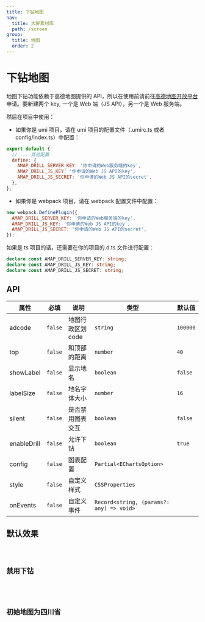 ```yaml
---
title: 下钻地图
nav:
  title: 大屏素材库
  path: /screen
group:
  title: 地图
  order: 2
---
```


# 下钻地图

地图下钻功能依赖于高德地图提供的 API，所以在使用前请前往[高德地图开放平台](https://lbs.amap.com/)申请。要新建两个 key, 一个是 Web 端（JS API），另一个是 Web 服务端。

然后在项目中使用：

- 如果你是 umi 项目，请在 umi 项目的配置文件（.umirc.ts 或者 config/index.ts）中配置：

```js
export default {
  // ... 其他配置
  define: {
    AMAP_DRILL_SERVER_KEY: '你申请的Web服务端的key',
    AMAP_DRILL_JS_KEY: '你申请的Web JS API的key',
    AMAP_DRILL_JS_SECRET: '你申请的Web JS API的secret',
  },
};
```

- 如果你是 webpack 项目，请在 webpack 配置文件中配置：

```js
new webpack.DefinePlugin({
  AMAP_DRILL_SERVER_KEY: '你申请的Web服务端的key',
  AMAP_DRILL_JS_KEY: '你申请的Web JS API的key',
  AMAP_DRILL_JS_SECRET: '你申请的Web JS API的secret',
});
```

如果是 ts 项目的话，还需要在你的项目的.d.ts 文件进行配置：

```ts
declare const AMAP_DRILL_SERVER_KEY: string;
declare const AMAP_DRILL_JS_KEY: string;
declare const AMAP_DRILL_JS_SECRET: string;
```

## API

| 属性        | 必填    | 说明              | 类型                                     | 默认值   |
| ----------- | ------- | ----------------- | ---------------------------------------- | -------- |
| adcode      | `false` | 地图行政区划 code | `string`                                 | `100000` |
| top         | `false` | 和顶部的距离      | `number`                                 | `40`     |
| showLabel   | `false` | 显示地名          | `boolean`                                | `false`  |
| labelSize   | `false` | 地名字体大小      | `number`                                 | `16`     |
| silent      | `false` | 是否禁用图表交互  | `boolean`                                | `false`  |
| enableDrill | `false` | 允许下钻          | `boolean`                                | `true`   |
| config      | `false` | 图表配置          | `Partial<EChartsOption>`                 |          |
| style       | `false` | 自定义样式        | `CSSProperties`                          |          |
| onEvents    | `false` | 自定义事件        | `Record<string, (params?: any) => void>` |          |

## 默认效果

<code src="../../example/DrillMapDemo/demo1.tsx" background="#040727">

## 禁用下钻

<!-- <code src="../../example/DrillMapDemo/demo2.tsx" background="#040727"> -->

## 初始地图为四川省

<!-- <code src="../../example/DrillMapDemo/demo3.tsx" background="#040727"> -->
